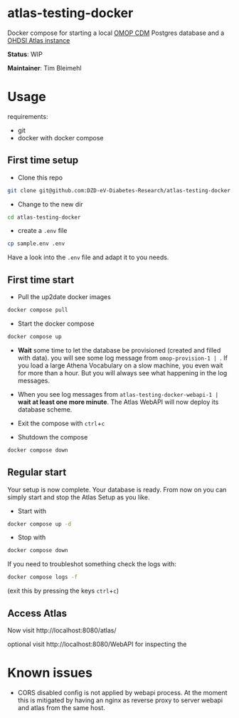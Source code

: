 # atlas-testing-docker

Docker compose for starting a local [OMOP CDM](https://ohdsi.github.io/CommonDataModel/) Postgres database and a [OHDSI Atlas instance](https://github.com/OHDSI/Atlas)

**Status**: WIP

**Maintainer**: Tim Bleimehl

# Usage

requirements:

- git
- docker with docker compose

## First time setup

- Clone this repo

```bash
git clone git@github.com:DZD-eV-Diabetes-Research/atlas-testing-docker.git
```
- Change to the new dir

```bash
cd atlas-testing-docker
```
- create a `.env` file

```bash
cp sample.env .env
```
Have a look into the `.env` file and adapt it to you needs.

## First time start

- Pull the up2date docker images

```bash
docker compose pull
```
- Start the docker compose

```bash
docker compose up
```
- **Wait** some time to let the database be provisioned (created and filled with data). you will see some log message from `omop-provision-1 | `. If you load a large Athena Vocabulary on a slow machine, you even wait for more than a hour. But you will always see what happening in the log messages.

- When you see log messages from `atlas-testing-docker-webapi-1 | ` **wait at least one more minute**. The Atlas WebAPI will now deploy its database scheme.

- Exit the compose with `ctrl`+`c`

- Shutdown the compose

```bash
docker compose down
```
## Regular start

Your setup is now complete. Your database is ready.
From now on you can simply start and stop the Atlas Setup as you like.

- Start with

```bash
docker compose up -d
```
- Stop with

```bash
docker compose down
```
If you need to troubleshot something check the logs with:

```bash
docker compose logs -f
```
(exit this by pressing the keys `ctrl`+`c`)

## Access Atlas

Now visit http://localhost:8080/atlas/

optional visit http://localhost:8080/WebAPI for inspecting the

# Known issues

- CORS disabled config is not applied by webapi process. At the moment this is mitigated by having an nginx as reverse proxy to server webapi and atlas from the same host.
